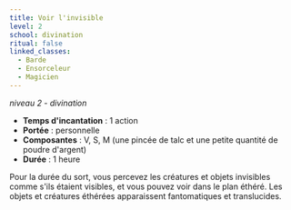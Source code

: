 ```yaml
---
title: Voir l'invisible
level: 2
school: divination
ritual: false
linked_classes:
  - Barde
  - Ensorceleur
  - Magicien
---
```

*niveau 2 - divination*

- **Temps d'incantation** : 1 action
- **Portée** : personnelle
- **Composantes** : V, S, M (une pincée de talc et une petite quantité de poudre d'argent)
- **Durée** : 1 heure

Pour la durée du sort, vous percevez les créatures et objets invisibles comme s'ils étaient visibles, et vous pouvez voir dans le plan éthéré. Les objets et créatures éthérées apparaissent fantomatiques et translucides.